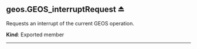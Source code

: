<a name="exp_module_geos--geos.GEOS_interruptRequest"></a>

## geos.GEOS\_interruptRequest ⏏
Requests an interrupt of the current GEOS operation.

**Kind**: Exported member  

---
